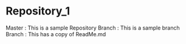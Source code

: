 # Repository_1
Master : This is a sample Repository
Branch : This is a sample branch
Branch : This has a copy of ReadMe.md
